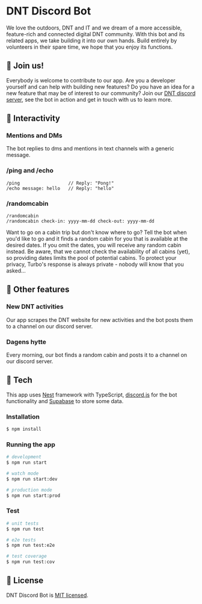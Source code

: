 # DNT Discord Bot

We love the outdoors, DNT and IT and we dream of a more accessible, feature-rich and connected digital DNT community. With this bot and its related apps, we take building it into our own hands. Build entirely by volunteers in their spare time, we hope that you enjoy its functions.

## :red_circle: Join us!

Everybody is welcome to contribute to our app. Are you a developer yourself and can help with building new features? Do you have an idea for a new feature that may be of interest to our community? Join our [DNT discord server](https://discord.gg/acujufNF), see the bot in action and get in touch with us to learn more.

## :red_circle: Interactivity

### Mentions and DMs

The bot replies to dms and mentions in text channels with a generic message.

### /ping and /echo

```
/ping                  // Reply: "Pong!"
/echo message: hello   // Reply: "hello"
```

### /randomcabin

```
/randomcabin
/randomcabin check-in: yyyy-mm-dd check-out: yyyy-mm-dd
```

Want to go on a cabin trip but don't know where to go? Tell the bot when you'd like to go and it finds a random cabin for you that is available at the desired dates. If you omit the dates, you will receive any random cabin instead. Be aware, that we cannot check the availability of all cabins (yet), so providing dates limits the pool of potential cabins. To protect your privacy, Turbo's response is always private - nobody will know that you asked...

## :red_circle: Other features

### New DNT activities

Our app scrapes the DNT website for new activities and the bot posts them to a channel on our discord server.

### Dagens hytte

Every morning, our bot finds a random cabin and posts it to a channel on our discord server.

## :red_circle: Tech

This app uses [Nest](https://github.com/nestjs/nest) framework with TypeScript, [discord.js](https://github.com/discordjs/discord.js/) for the bot functionality and [Supabase](https://supabase.com/) to store some data.

### Installation

```bash
$ npm install
```

### Running the app

```bash
# development
$ npm run start

# watch mode
$ npm run start:dev

# production mode
$ npm run start:prod
```

### Test

```bash
# unit tests
$ npm run test

# e2e tests
$ npm run test:e2e

# test coverage
$ npm run test:cov
```

## :red_circle: License

DNT Discord Bot is [MIT licensed](LICENSE).
